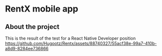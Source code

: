 <h1>RentX mobile app</h1>
<h2>About the project</h2>


This is the result of the test for a React Native Developer position
https://github.com/Hugootz/Rentx/assets/88740327/55acf38e-99a7-410b-a8d9-8284ee736866

